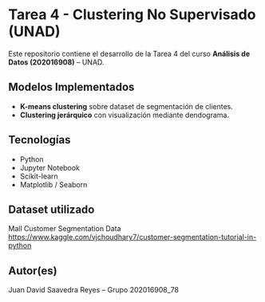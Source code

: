 # Tarea 4 - Clustering No Supervisado (UNAD)

Este repositorio contiene el desarrollo de la Tarea 4 del curso **Análisis de Datos (202016908)** – UNAD.

## Modelos Implementados

- **K-means clustering** sobre dataset de segmentación de clientes.
- **Clustering jerárquico** con visualización mediante dendograma.

## Tecnologías

- Python
- Jupyter Notebook
- Scikit-learn
- Matplotlib / Seaborn

## Dataset utilizado

Mall Customer Segmentation Data  
https://www.kaggle.com/vjchoudhary7/customer-segmentation-tutorial-in-python

## Autor(es)
Juan David Saavedra Reyes – Grupo 	202016908_78